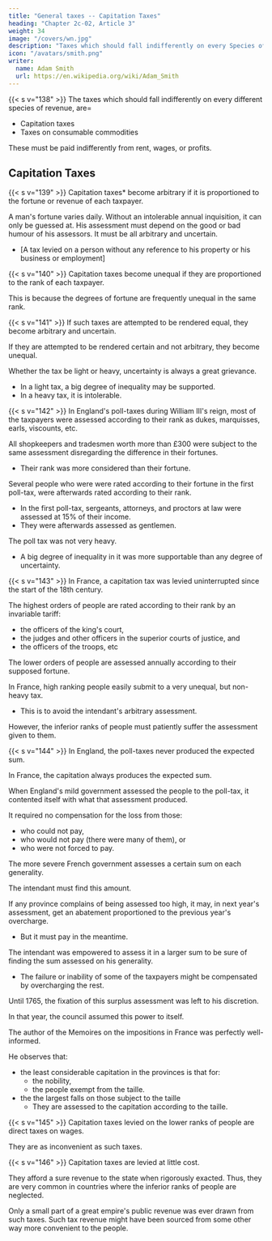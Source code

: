 ```yaml
---
title: "General taxes -- Capitation Taxes"
heading: "Chapter 2c-02, Article 3"
weight: 34
image: "/covers/wn.jpg"
description: "Taxes which should fall indifferently on every Species of Revenue"
icon: "/avatars/smith.png"
writer:
  name: Adam Smith
  url: https://en.wikipedia.org/wiki/Adam_Smith
---
```



{{< s v="138" >}} The taxes which should fall indifferently on every different species of revenue, are= 
- Capitation taxes
- Taxes on consumable commodities

These must be paid indifferently from rent, wages, or profits.


## Capitation Taxes

{{< s v="139" >}} Capitation taxes* become arbitrary if it is proportioned to the fortune or revenue of each taxpayer.

A man's fortune varies daily. Without an intolerable annual inquisition, it can only be guessed at.
His assessment must depend on the good or bad humour of his assessors.
It must be all arbitrary and uncertain.

* [A tax levied on a person without any reference to his property or his business or employment]

{{< s v="140" >}} Capitation taxes become unequal if they are proportioned to the rank of each taxpayer.

This is because the degrees of fortune are frequently unequal in the same rank.

{{< s v="141" >}} If such taxes are attempted to be rendered equal, they become arbitrary and uncertain.

If they are attempted to be rendered certain and not arbitrary, they become unequal.

Whether the tax be light or heavy, uncertainty is always a great grievance.
- In a light tax, a big degree of inequality may be supported.
- In a heavy tax, it is intolerable.

{{< s v="142" >}} In England's poll-taxes during William III's reign, most of the taxpayers were assessed according to their rank as dukes, marquisses, earls, viscounts, etc.

All shopkeepers and tradesmen worth more than £300 were subject to the same assessment disregarding the difference in their fortunes.
- Their rank was more considered than their fortune.

Several people who were were rated according to their fortune in the first poll-tax, were afterwards rated according to their rank.
- In the first poll-tax, sergeants, attorneys, and proctors at law were assessed at 15% of their income.
- They were afterwards assessed as gentlemen.

The poll tax was not very heavy.
- A big degree of inequality in it was more supportable than any degree of uncertainty.


{{< s v="143" >}} In France, a capitation tax was levied uninterrupted since the start of the 18th century.

The highest orders of people are rated according to their rank by an invariable tariff:
- the officers of the king's court,
- the judges and other officers in the superior courts of justice, and
- the officers of the troops, etc

The lower orders of people are assessed annually according to their supposed fortune.

In France, high ranking people easily submit to a very unequal, but non-heavy tax.
- This is to avoid the intendant's arbitrary assessment.

However, the inferior ranks of people must patiently suffer the assessment given to them.


{{< s v="144" >}} In England, the poll-taxes never produced the expected sum.

In France, the capitation always produces the expected sum.

When England's mild government assessed the people to the poll-tax, it contented itself with what that assessment produced.

It required no compensation for the loss from those:
- who could not pay,
- who would not pay (there were many of them), or
- who were not forced to pay.

The more severe French government assesses a certain sum on each generality.

The intendant must find this amount.

If any province complains of being assessed too high, it may, in next year's assessment, get an abatement proportioned to the previous year's overcharge.
- But it must pay in the meantime.

The intendant was empowered to assess it in a larger sum to be sure of finding the sum assessed on his generality.
- The failure or inability of some of the taxpayers might be compensated by overcharging the rest.

Until 1765, the fixation of this surplus assessment was left to his discretion.

In that year, the council assumed this power to itself.

The author of the Memoires on the impositions in France was perfectly well-informed.

He observes that: 
- the least considerable capitation in the provinces is that for:
  - the nobility,
  - the people exempt from the taille.
- the the largest falls on those subject to the taille
  - They are assessed to the capitation according to the taille.

{{< s v="145" >}} Capitation taxes levied on the lower ranks of people are direct taxes on wages.

They are as inconvenient as such taxes.

{{< s v="146" >}} Capitation taxes are levied at little cost.

They afford a sure revenue to the state when rigorously exacted.
Thus, they are very common in countries where the inferior ranks of people are neglected.

Only a small part of a great empire's public revenue was ever drawn from such taxes.
Such tax revenue might have been sourced from some other way more convenient to the people.

